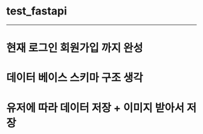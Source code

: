 # test_fastapi
------------------------------------------------
# 현재 로그인 회원가입 까지 완성
# 데이터 베이스 스키마 구조 생각
# 유저에 따라 데이터 저장 + 이미지 받아서 저장
